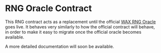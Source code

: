 

# RNG Oracle Contract

This RNG contract acts as a replacement until the official [WAX RNG Oracle](https://wax.io/blog/how-the-wax-rng-smart-contract-solves-common-problems-for-dapp-developers) goes live. It behaves very similarly to how the official contract will behave, in order to make it easy to migrate once the official oracle becomes available.

A more detailed documentation will soon be available.
